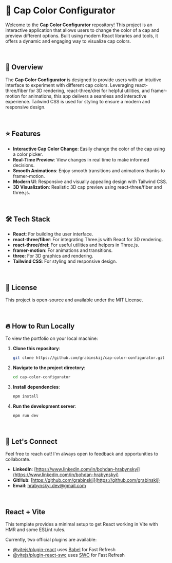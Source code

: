 # 🎨 Cap Color Configurator

Welcome to the **Cap Color Configurator** repository! This project is an interactive application that allows users to change the color of a cap and preview different options. Built using modern React libraries and tools, it offers a dynamic and engaging way to visualize cap colors.

<br>

## 🌟 Overview

The **Cap Color Configurator** is designed to provide users with an intuitive interface to experiment with different cap colors. Leveraging react-three/fiber for 3D rendering, react-three/drei for helpful utilities, and framer-motion for animations, this app delivers a seamless and interactive experience. Tailwind CSS is used for styling to ensure a modern and responsive design.

<br>

## ⭐ Features

- **Interactive Cap Color Change**: Easily change the color of the cap using a color picker.
- **Real-Time Preview**: View changes in real time to make informed decisions.
- **Smooth Animations**: Enjoy smooth transitions and animations thanks to framer-motion.
- **Modern UI**: Responsive and visually appealing design with Tailwind CSS.
- **3D Visualization**: Realistic 3D cap preview using react-three/fiber and three.js.

<br>

## 🛠️ Tech Stack

- **React**: For building the user interface.
- **react-three/fiber**: For integrating Three.js with React for 3D rendering.
- **react-three/drei**: For useful utilities and helpers in Three.js.
- **framer-motion**: For animations and transitions.
- **three**: For 3D graphics and rendering.
- **Tailwind CSS**: For styling and responsive design.

<br>

## 📝 License

This project is open-source and available under the MIT License.

<br>

## 🔥 How to Run Locally

To view the portfolio on your local machine:

1. **Clone this repository**:
   ```bash
   git clone https://github.com/grabinskij/cap-color-configurator.git

2. **Navigate to the project directory**:
   ```bash
   cd cap-color-configurator

3. **Install dependencies**:
   ```bash
   npm install

4. **Run the development server**:
   ```bash
   npm run dev

<br>

## 🤝 Let's Connect

Feel free to reach out! I'm always open to feedback and opportunities to collaborate.
- **LinkedIn**: [https://www.linkedin.com/in/bohdan-hrabynskyi](https://www.linkedin.com/in/bohdan-hrabynskyi)
- **GitHub**: [https://github.com/grabinskij](https://github.com/grabinskij)
- **Email**: [hrabynskyi.dev@gmail.com](mailto:hrabynskyi.dev@gmail.com)

<br>

## React + Vite

This template provides a minimal setup to get React working in Vite with HMR and some ESLint rules.

Currently, two official plugins are available:

- [@vitejs/plugin-react](https://github.com/vitejs/vite-plugin-react/blob/main/packages/plugin-react/README.md) uses [Babel](https://babeljs.io/) for Fast Refresh
- [@vitejs/plugin-react-swc](https://github.com/vitejs/vite-plugin-react-swc) uses [SWC](https://swc.rs/) for Fast Refresh
